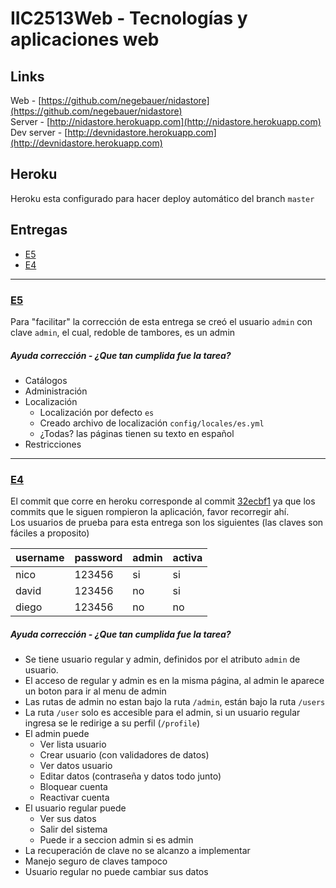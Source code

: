 # IIC2513Web - Tecnologías y aplicaciones web

## Links

Web - [https://github.com/negebauer/nidastore](https://github.com/negebauer/nidastore)  
Server - [http://nidastore.herokuapp.com](http://nidastore.herokuapp.com)  
Dev server - [http://devnidastore.herokuapp.com](http://devnidastore.herokuapp.com)  

## Heroku
Heroku esta configurado para hacer deploy automático del branch `master`
## Entregas
- [E5](#e5)
- [E4](#e4)

***

### [E5](/A%20Docs%20tareas/E5.pdf)
Para "facilitar" la corrección de esta entrega se creó el usuario `admin` con clave `admin`, el cual, redoble de tambores, es un admin

##### Ayuda corrección - ¿Que tan cumplida fue la tarea?
- Catálogos
- Administración
- Localización
  - Localización por defecto `es`
  - Creado archivo de localización `config/locales/es.yml`
  - ¿Todas? las páginas tienen su texto en español
- Restricciones

***

### [E4](/A%20Docs%20tareas/E4.pdf)
El commit que corre en heroku corresponde al commit [32ecbf1](https://github.com/negebauer/nidastore/commit/32ecbf19e78fa803145ba67d3b76efb481eeae3c) ya que los commits que le siguen rompieron la aplicación, favor recorregir ahí.  
Los usuarios de prueba para esta entrega son los siguientes (las claves son fáciles a proposito)

| username  | password | admin | activa |
|:----------|:---------|:------|:-------|
|nico|123456|si|si|
|david|123456|no|si|
|diego|123456|no|no|

##### Ayuda corrección - ¿Que tan cumplida fue la tarea?
- Se tiene usuario regular y admin, definidos por el atributo `admin` de usuario.
- El acceso de regular y admin es en la misma página, al admin le aparece un boton para ir al menu de admin
- Las rutas de admin no estan bajo la ruta `/admin`, están bajo la ruta `/users`
- La ruta `/user` solo es accesible para el admin, si un usuario regular ingresa se le redirige a su perfil (`/profile`)
- El admin puede
  - Ver lista usuario
  - Crear usuario (con validadores de datos)
  - Ver datos usuario
  - Editar datos (contraseña y datos todo junto)
  - Bloquear cuenta
  - Reactivar cuenta
- El usuario regular puede
  - Ver sus datos
  - Salir del sistema
  - Puede ir a seccion admin si es admin
- La recuperación de clave no se alcanzo a implementar
- Manejo seguro de claves tampoco
- Usuario regular no puede cambiar sus datos

